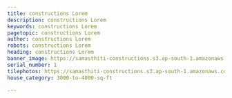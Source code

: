 ```yaml
---
title: constructions Lorem
description: constructions Lorem
keywords: constructions Lorem
pagetopic: constructions Lorem
author: constructions Lorem
robots: constructions Lorem
heading: constructions Lorem
banner_image: https://samasthiti-constructions.s3.ap-south-1.amazonaws.com/uploads/5038590.png
serial_number: 1
tilephotos: https://samasthiti-constructions.s3.ap-south-1.amazonaws.com/uploads/apple-logo.jpg
house_category: 3000-to-4000-sq-ft

---
```

